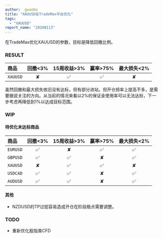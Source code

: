 ```yaml
---
author:  guanbo
title: "XAUUSD在TradeMax平台优化"
tags: 
  - "XAUUSD"
report_name: "20200113"
---
```


在TradeMax优化XAUUSD的参数，目标是降低回撤比例。

### RESULT  

| 商品 | 回撤<3% | 15周收益>3% | 赢率>75% | 最大损失<2%|    
|:-|:-:|:-:|:-:|:-:|
| `XAUUSD` | &#10008; | &#9989;  | &#9989;  | &#10008;  |     

虽然回撤和最大损失依旧没有达标，但有部分进站。但开仓频率上提高不多，是需要据说关注的方向。从当前的情况来看以2%的保证金使用率可以无法达标，下一步考虑再降低到1%以达成目标范围。

### WIP

#### 待优化未达标商品

| 商品 | 回撤<3% | 15周收益>3% | 赢率>75% | 最大损失<2%|    
|:-|:-:|:-:|:-:|:-:|
| `EURUSD` | &#9989; | &#10008;  | &#9989;  | &#9989;  |     
| `GBPUSD` | &#9989; | &#9989;  | &#10008;  | &#9989;  |     
| `XAUUSD` | &#10008; | &#9989;  | &#9989;  | &#10008;  |     
| `USDCAD` | &#9989; | &#9989;  | &#10008;  | &#9989;  |     
| `AUDUSD` | &#9989; | &#9989;  | &#10008;  | &#9989;  |     

#### 其他
- NZDUSD的TP过低容易造成开仓在阶段极点需要调整。

### TODO
- 重新优化股指类CFD
